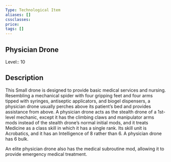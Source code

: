 ```yaml
---
Type: Technological Item
aliases: []
cssclasses:
price: 
tags: []
---
```


## Physician Drone

Level:: 10

## Description

This Small drone is designed to provide basic medical services and nursing. Resembling a mechanical spider with four gripping feet and four arms tipped with syringes, antiseptic applicators, and biogel dispensers, a physician drone usually perches above its patient’s bed and provides assistance from above. A physician drone acts as the stealth drone of a 1st-level mechanic, except it has the climbing claws and manipulator arms mods instead of the stealth drone’s normal initial mods, and it treats Medicine as a class skill in which it has a single rank. Its skill unit is Acrobatics, and it has an Intelligence of 8 rather than 6. A physician drone has 6 bulk.

An elite physician drone also has the medical subroutine mod, allowing it to provide emergency medical treatment.

